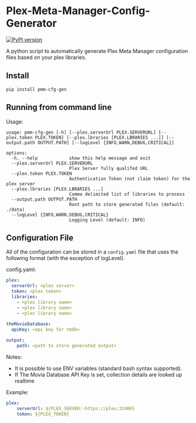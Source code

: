 # Plex-Meta-Manager-Config-Generator

[![PyPI version](https://badge.fury.io/py/pmm-cfg-gen.svg)](https://badge.fury.io/py/pmm-cfg-gen)

A python script to automatically generate Plex Meta Manager configuration files based on your plex libraries.

## Install

```shell
pip install pmm-cfg-gen
```

## Running from command line

Usage:

```shell
usage: pmm-cfg-gen [-h] [--plex.serverUrl PLEX.SERVERURL] [--plex.token PLEX.TOKEN] [--plex.lbraries [PLEX.LBRARIES ...]] [--output.path OUTPUT.PATH] [--logLevel {INFO,WARN,DEBUG,CRITICAL}]

options:
  -h, --help            show this help message and exit
  --plex.serverUrl PLEX.SERVERURL
                        Plex Server fully qualifed URL
  --plex.token PLEX.TOKEN
                        Authentication Token (not claim token) for the plex server
  --plex.lbraries [PLEX.LBRARIES ...]
                        Comma delimited list of libraries to process
  --output.path OUTPUT.PATH
                        Root path to store generated files (default: ./data)
  --logLevel {INFO,WARN,DEBUG,CRITICAL}
                        Logging Level (default: INFO)

```

## Configuration File

All of the configuration can be stored in a ```config.yaml``` file that uses the following format (with the exception of logLevel).

config.yaml:

```yaml
plex:
  serverUrl: <plex server>
  token: <plex token>
  libraries:
    - <plex library name>
    - <plex library name>
    - <plex library name>
    
theMovieDatabase:
  apiKey: <api key for tmdb>

output:
    path: <path to store generated output>
```

Notes:

* It is possible to use ENV variables (standard bash syntax supported).
* If The Movia Database API Key is set, collection details are looked up realtime

Example:

```yaml
plex:
    serverUrl: ${PLEX_SERVER:-https://plex:32400}
    token: ${PLEX_TOKEN}
```
